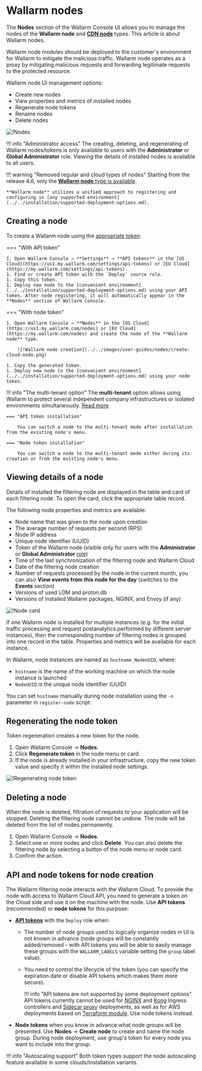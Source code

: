 # Wallarm nodes

The **Nodes** section of the Wallarm Console UI allows you to manage the nodes of the **Wallarm node** and [**CDN node**](cdn-node.md) types. This article is about Wallarm nodes.

Wallarm node modules should be deployed to the customer's environment for Wallarm to mitigate the malicious traffic. Wallarm node operates as a proxy by mitigating malicious requests and forwarding legitimate requests to the protected resource.

Wallarm node UI management options:

* Create new nodes
* View properties and metrics of installed nodes
* Regenerate node tokens
* Rename nodes
* Delete nodes

![!Nodes](../../images/user-guides/nodes/table-nodes.png)

!!! info "Administrator access"
    The creating, deleting, and regenerating of Wallarm nodes/tokens is only available to users with the **Administrator** or **Global Administrator** role. Viewing the details of installed nodes is available to all users.

!!! warning "Removed regular and cloud types of nodes"
    Starting from the release 4.6, only the [**Wallarm node** type is available](../../updating-migrating/what-is-new.md#removal-of-the-email-password-based-node-registration).

    **Wallarm node** utilizes a unified approach to registering and configuring in [any supported environment](../../installation/supported-deployment-options.md).

## Creating a node

To create a Wallarm node using the [appropriate token](#api-and-node-tokens-for-node-creation):

=== "With API token"

    1. Open Wallarm Console → **Settings** → **API tokens** in the [US Cloud](https://us1.my.wallarm.com/settings/api-tokens) or [EU Cloud](https://my.wallarm.com/settings/api-tokens).
    1. Find or create API token with the `Deploy` source role.
    1. Copy this token.
    1. Deploy new node to the [convenient environment](../../installation/supported-deployment-options.md) using your API token. After node registering, it will automatically appear in the **Nodes** section of Wallarm Console.

=== "With node token"

    1. Open Wallarm Console → **Nodes** in the [US Cloud](https://us1.my.wallarm.com/nodes) or [EU Cloud](https://my.wallarm.com/nodes) and create the node of the **Wallarm node** type.

        ![!Wallarm node creation](../../images/user-guides/nodes/create-cloud-node.png)
    
    1. Copy the generated token.
    1. Deploy new node to the [convenient environment](../../installation/supported-deployment-options.md) using your node token.

!!! info "The multi-tenant option"
    The **multi-tenant** option allows using Wallarm to protect several independent company infrastructures or isolated environments simultaneously. [Read more](../../installation/multi-tenant/overview.md)

    === "API token installation"

        You can switch a node to the multi-tenant mode after installation from the existing node's menu.

    === "Node token installation"
    
        You can switch a node to the multi-tenant mode either during its creation or from the existing node's menu.

## Viewing details of a node

Details of installed the filtering node are displayed in the table and card of each filtering node. To open the card, click the appropriate table record.

The following node properties and metrics are available:

* Node name that was given to the node upon creation
* The average number of requests per second (RPS)
* Node IP address
* Unique node identifier (UUID)
* Token of the Wallarm node (visible only for users with the **Administrator** or **Global Administrator** [role](../settings/users.md))
* Time of the last synchronization of the filtering node and Wallarm Cloud
* Date of the filtering node creation
* Number of requests processed by the node in the current month, you can also **View events from this node for the day** (switches to the **Events** section)
* Versions of used LOM and proton.db
* Versions of installed Wallarm packages, NGINX, and Envoy (if any)

![!Node card](../../images/user-guides/nodes/view-wallarm-node.png)

If one Wallarm node is installed for multiple instances (e.g. for the initial traffic processing and request postanalytics performed by different server instances), then the corresponding number of filtering nodes is grouped into one record in the table. Properties and metrics will be available for each instance.

In Wallarm, node instances are named as `hostname_NodeUUID`, where: 

* `hostname` is the name of the working machine on which the node instance is launched
* `NodeUUID` is the unique node identifier (UUID)

You can set `hostname` manually during node installation using the `-n` parameter in `register-node` script.

## Regenerating the node token

Token regeneration creates a new token for the node. 

1. Open Wallarm Console → **Nodes**.
2. Click **Regenerate token** in the node menu or card.
3. If the node is already installed in your infrastructure, copy the new token value and specify it within the installed node settings.

![!Regenerating node token](../../images/user-guides/nodes/generate-new-token.png)

## Deleting a node

When the node is deleted, filtration of requests to your application will be stopped. Deleting the filtering node cannot be undone. The node will be deleted from the list of nodes permanently.

1. Open Wallarm Console → **Nodes**.
1. Select one or more nodes and click **Delete**. You can also delete the filtering node by selecting a button of the node menu or node card.
1. Confirm the action.

## API and node tokens for node creation

The Wallarm filtering node interacts with the Wallarm Cloud. To provide the node with access to Wallarm Cloud API, you need to generate a token on the Cloud side and use it on the machine with the node. Use **API tokens** (recommended) or **node tokens** for this purpose:

* [**API tokens**](../settings/api-tokens.md) with the `Deploy` role when:

    * The number of node groups used to logically organize nodes in UI is not known in advance (node groups will be constantly added/removed - with API tokens you will be able to easily manage these groups with the `WALLARM_LABELS` variable setting the `group` label value).
    * You need to control the lifecycle of the token (you can specify the expiration date or disable API tokens which makes them more secure).

        !!! info "API tokens are not supported by some deployment options"
            API tokens currently cannot be used for [NGINX](../../admin-en/installation-kubernetes-en.md) and [Kong](../../installation/kubernetes/kong-ingress-controller/deployment.md) Ingress controllers and [Sidecar proxy](../../installation/kubernetes/sidecar-proxy/deployment.md) deployments, as well as for AWS deployments based on [Terraform module](../../installation/cloud-platforms/aws/terraform-module/overview.md). Use node tokens instead.

* **Node tokens** when you know in advance what node groups will be presented. Use **Nodes** → **Create node** to create and name the node group. During node deployment, use group's token for every node you want to include into the group.

!!! info "Autoscaling support"
    Both token types support the node autoscaling feature available in some clouds/installation variants.

